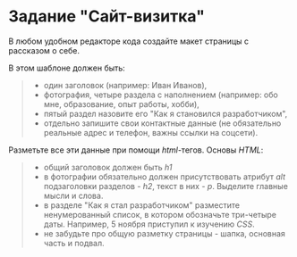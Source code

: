 # Задание "Сайт-визитка"
В любом удобном редакторе кода создайте макет страницы с рассказом о себе.

В этом шаблоне должен быть:

> - один заголовок (например: Иван Иванов),
> - фотография, четыре раздела с наполнением (например: обо мне, образование, опыт работы, хобби),
> - пятый раздел назовите его "Как я становился разработчиком",
> - отдельно запишите свои контактные данные (не обязательно реальные адрес и телефон, важны ссылки на соцсети).

Разметьте все эти данные при помощи _html_-тегов. Основы _HTML_:

> * общий заголовок должен быть _h1_
> * в фотографии обязательно должен присутствовать атрибут _alt_
подзаголовки разделов - _h2_, текст в них - _p_. Выделите главные мысли и слова.
> * в разделе "Как я стал разработчиком" разместите ненумерованный список, в котором обозначьте три-четыре даты. Например, 5 ноября приступил к изучению _CSS_.
> * не забудьте про общую разметку страницы - шапка, основная часть и подвал.
